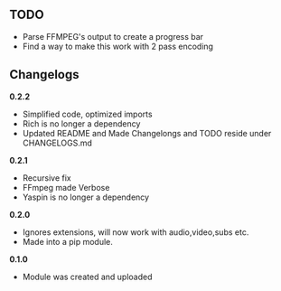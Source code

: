 
## TODO
 - Parse FFMPEG's output to create a progress bar
 - Find a way to make this work with 2 pass encoding

## Changelogs
**0.2.2**
 
 - Simplified code, optimized imports
 - Rich is no longer a dependency
 - Updated README and Made Changelongs and TODO reside under CHANGELOGS.md



 **0.2.1**
 
 - Recursive fix
 - FFmpeg made Verbose
 - Yaspin is no longer a dependency

 **0.2.0**
 
 - Ignores extensions, will now work with audio,video,subs etc.
 - Made into a pip module.

 **0.1.0**
 
 - Module was created and uploaded